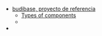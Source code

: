 - [budibase, proyecto de referencia](https://testsss.budibase.app/builder/app/app_dev_testsss_5e96233eab0049398e88a88ca070c259/design/screen_035c14a3b3be429fbb2a4b83dcc514f5/components/c8098fb42acd84505a0b3689542e386b0/)
	- [Types of components](https://docs.google.com/spreadsheets/d/1BpK7hu2-D2eSQMohbON8NWggJwk7TSYPyNoUUPUT0Hw/edit#gid=0)
	-
-